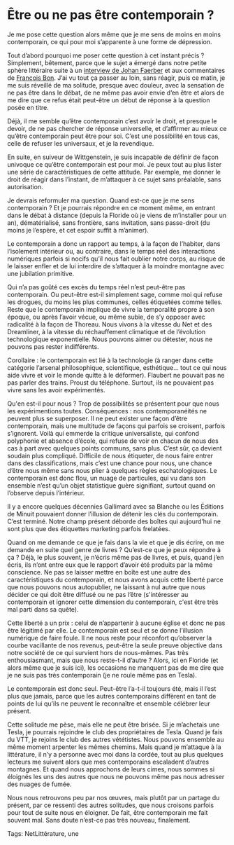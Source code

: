 # Être ou ne pas être contemporain ?

Je me pose cette question alors même que je me sens de moins en moins contemporain, ce qui pour moi s’apparente à une forme de dépression.

Tout d’abord pourquoi me poser cette question à cet instant précis ? Simplement, bêtement, parce que le sujet a émergé dans notre petite sphère littéraire suite à un [interview de Johan Faerber](https://diacritik.com/2018/08/21/johan-faerber-le-contemporain-nest-ni-une-licorne-ni-un-elephant-rose-apres-la-litterature/) et aux commentaires de [François Bon](https://www.facebook.com/bonperso/posts/1880772215344839). J’ai vu tout ça passer au loin, sans réagir, puis ce matin, je me suis réveillé de ma solitude, presque avec douleur, avec la sensation de ne pas être dans le débat, de ne même pas avoir envie d’en être et alors de me dire que ce refus était peut-être un début de réponse à la question posée en titre.

Déjà, il me semble qu’être contemporain c’est avoir le droit, et presque le devoir, de ne pas chercher de réponse universelle, et d’affirmer au mieux ce qu’être contemporain peut être pour soi. C’est une possibilité en tous cas, celle de refuser les universaux, et je la revendique.

En suite, en suiveur de Wittgenstein, je suis incapable de définir de façon univoque ce qu’être contemporain est pour moi. Je peux tout au plus lister une série de caractéristiques de cette attitude. Par exemple, me donner le droit de réagir dans l’instant, de m’attaquer à ce sujet sans préalable, sans autorisation.

Je devrais reformuler ma question. Quand est-ce que je me sens contemporain ? Et je pourrais répondre en ce moment même, en entrant dans le débat à distance (depuis la Floride où je viens de m’installer pour un an), dématérialisé, sans frontière, sans invitation, sans passe-droit (du moins je l’espère, et cet espoir suffit à m’animer).

Le contemporain a donc un rapport au temps, à la façon de l’habiter, dans l’isolement intérieur ou, au contraire, dans le temps réel des interactions numériques parfois si nocifs qu’il nous fait oublier notre corps, au risque de le laisser enfler et de lui interdire de s’attaquer à la moindre montagne avec une jubilation primitive.

Qui n’a pas goûté ces excès du temps réel n’est peut-être pas contemporain. Ou peut-être est-il simplement sage, comme moi qui refuse les drogues, du moins les plus communes, celles étiquetées comme telles. Reste que le contemporain implique de vivre la temporalité propre à son époque, ou après l’avoir vécue, ou même subie, de s’y opposer avec radicalité à la façon de Thoreau. Nous vivons à la vitesse du Net et des Dreamliner, à la vitesse du réchauffement climatique et de l’évolution technologique exponentielle. Nous pouvons aimer ou détester, nous ne pouvons pas rester indifférents.

Corollaire : le contemporain est lié à la technologie (à ranger dans cette catégorie l’arsenal philosophique, scientifique, esthétique… tout ce qui nous aide vivre et voir le monde quitte à le déformer). Flaubert ne pouvait pas ne pas parler des trains. Proust du téléphone. Surtout, ils ne pouvaient pas vivre sans les avoir expérimentés.

Qu'en est-il pour nous ? Trop de possibilités se présentent pour que nous les expérimentions toutes. Conséquences : nos contemporanéités ne peuvent plus se superposer. Il ne peut exister une façon d’être contemporain, mais une multitude de façons qui parfois se croisent, parfois s’ignorent. Voilà qui emmerde la critique universaliste, qui confond polyphonie et absence d’école, qui refuse de voir en chacun de nous des cas à part avec quelques points communs, sans plus. C’est sûr, ça devient soudain plus compliqué. Difficile de nous étiqueter, de nous faire entrer dans des classifications, mais c’est une chance pour nous, une chance d’être nous même sans nous plier à quelques règles eschatologiques. Le contemporain est donc flou, un nuage de particules, qui vu dans son ensemble n’est qu’un objet statistique guère signifiant, surtout quand on l’observe depuis l’intérieur.

Il y a encore quelques décennies Gallimard avec sa Blanche ou les Éditions de Minuit pouvaient donner l’illusion de détenir les clés du contemporain. C’est terminé. Notre champ présent déborde des boîtes qui aujourd’hui ne sont plus que des étiquettes marketing parfois frelatées.

Quand on me demande ce que je fais dans la vie et que je dis écrire, on me demande en suite quel genre de livres ? Qu’est-ce que je peux répondre à ça ? Déjà, le plus souvent, je n’écris même pas de livres, et puis, quand j’en écris, ils n’ont entre eux que le rapport d’avoir été produits par la même conscience. Ne pas se laisser mettre en boîte est une autre des caractéristiques du contemporain, et nous avons acquis cette liberté parce que nous pouvons nous autopublier, ne laissant à nul autre que nous décider ce qui doit être diffusé ou ne pas l’être (s'intéresser au contemporain et ignorer cette dimension du contemporain, c'est être très mal parti dans sa quête).

Cette liberté a un prix : celui de n’appartenir à aucune église et donc ne pas être légitimé par elle. Le contemporain est seul et se donne l’illusion numérique de faire foule. Il ne nous reste pour réconfort qu’observer la courbe vacillante de nos revenus, peut-être la seule preuve objective dans notre société de ce qui survient hors de nous-mêmes. Pas très enthousiasmant, mais que nous reste-t-il d’autre ? Alors, ici en Floride (et alors même que je suis ici), les occasions ne manquent pas de me dire que je ne suis pas très contemporain (je ne roule même pas en Tesla).

Le contemporain est donc seul. Peut-être l’a-t-il toujours été, mais il l’est plus que jamais, parce que les autres contemporains diffèrent en tant de points de lui qu’ils ne peuvent le reconnaître et ensemble célébrer leur présent.

Cette solitude me pèse, mais elle ne peut être brisée. Si je m’achetais une Tesla, je pourrais rejoindre le club des propriétaires de Tesla. Quand je fais du VTT, je rejoins le club des autres vététistes. Nous pouvons ensemble au même moment arpenter les mêmes chemins. Mais quand je m’attaque à la littérature, il n’y a personne avec moi dans la cordée, tout au plus quelques lecteurs me suivent alors que mes contemporains escaladent d’autres montagnes. Et quand nous approchons de leurs cimes, nous sommes si éloignés les uns des autres que nous ne pouvons même pas nous adresser des nuages de fumée.

Nous nous retrouvons peu par nos œuvres, mais plutôt par un partage du présent, par ce ressenti des autres solitudes, que nous croisons parfois pour tout de suite nous en éloigner. De fait, être contemporain me fait souvent mal. Sans doute n’est-ce pas très nouveau, finalement.

Tags: NetLittérature, une